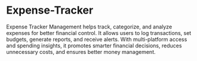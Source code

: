 # Expense-Tracker
Expense Tracker Management helps track, categorize, and analyze expenses for better financial control. It allows users to log transactions, set budgets, generate reports, and receive alerts. With multi-platform access and spending insights, it promotes smarter financial decisions, reduces unnecessary costs, and ensures better money management.
